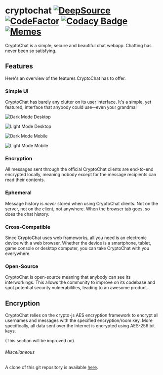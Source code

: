 # cryptochat [![DeepSource](https://deepsource.io/gh/CryptoChat-dev/cryptochat.svg/?label=active+issues)](https://deepsource.io/gh/CryptoChat-dev/cryptochat/?ref=repository-badge) [![CodeFactor](https://www.codefactor.io/repository/github/cryptochat-dev/cryptochat/badge)](https://www.codefactor.io/repository/github/cryptochat-dev/cryptochat) [![Codacy Badge](https://app.codacy.com/project/badge/Grade/f9b9b91bc9e14829809e7547184e5087)](https://www.codacy.com/gh/CryptoChat-dev/cryptochat/dashboard?utm_source=github.com&amp;utm_medium=referral&amp;utm_content=CryptoChat-dev/cryptochat&amp;utm_campaign=Badge_Grade) [![Memes](https://img.shields.io/badge/need-memes-red)](https://img.shields.io/badge/need-memes-red)

CryptoChat is a simple, secure and beautiful chat webapp. Chatting has never been so satisfying.

## Features

Here's an overview of the features CryptoChat has to offer.

### Simple UI

CryptoChat has barely any clutter on its user interface. It's a simple, yet featured, interface that anybody could use--even your grandma!

![Dark Mode Desktop](https://james-has.among-drip.cool/6lvkfaackmvhcn7ki3.png?raw=true)

![Light Mode Desktop](https://i.should-not-be-a.live/jtju0jumo6cg49mzk5.png?raw=true)

![Dark Mode Mobile](https://what-the-fu.cc/a72fkb44q8piej26yb.jpeg?raw=true)

![Light Mode Mobile](https://windscribe.is-a-cu.lt/hx9qfnz22w1the7fny.jpeg?raw=true)

### Encryption

All messages sent through the official CryptoChat clients are end-to-end encrypted locally, meaning nobody except for the message recipients can read their contents. 

### Ephemeral

Message history is *never* stored when using CryptoChat clients. Not on the server, not on the client, not anywhere. When the browser tab goes, so does the chat history.

### Cross-Compatible

Since CryptoChat uses web frameworks, all you need is an electronic device with a web browser. Whether the device is a smartphone, tablet, game console or desktop computer, you can take CryptoChat with you everywhere.

### Open-Source

CryptoChat is open-source meaning that anybody can see its interworkings. This allows the community to improve on its codebase and spot potential security vulnerabilities, leading to an awesome product.

## Encryption

CryptoChat relies on the crypto-js AES encryption framework to encrypt all usernames and messages with the specified encryption/room key. More specifically, all data sent over the Internet is encrypted using AES-256 bit keys. 

(This section will be improved on)

###### Miscellaneous

A clone of this git repository is available [here](https://git.himiko.cloud/httpjames/cryptochat).
